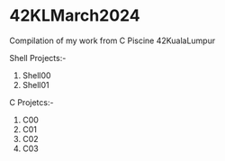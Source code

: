 # 42KLMarch2024
Compilation of my work from C Piscine 42KualaLumpur

Shell Projects:- 
1. Shell00
2. Shell01

C Projetcs:-
1. C00
2. C01
3. C02
4. C03